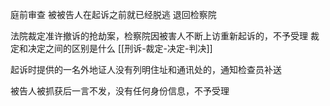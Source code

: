 庭前审查
	被被告人在起诉之前就已经脱逃
		退回检察院

法院裁定准许撤诉的抢劫案，检察院因被害人不断上访重新起诉的，不予受理
	裁定和决定之间的区别是什么
[[刑诉-裁定-决定-判决]]

起诉时提供的一名外地证人没有列明住址和通讯处的，通知检查员补送

被告人被抓获后一言不发，没有任何身份信息，不予受理

